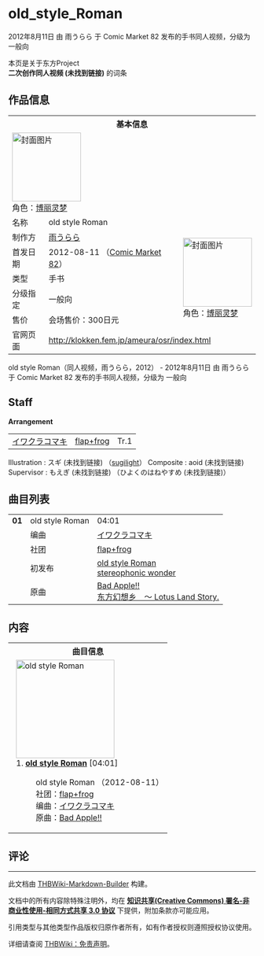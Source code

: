 # old_style_Roman

<!-- source html: G:\repos\THBWiki-Markdown-Builder\THBWikiMarkdown\Temp\main\7\74\ns0%3Aold_style_Roman.html -->

2012年8月11日 由 雨うらら 于 Comic Market 82 发布的手书同人视频，分级为 一般向

本页是关于东方Project  
 **二次创作同人视频 (未找到链接)** 的词条

## 作品信息

<table><tbody><tr><th colspan="3">基本信息</th></tr><tr><td class="cover-artwork-mobile" colspan="2"><a href="./文件-old_style_Roman封面.jpg.md" class="image" title="封面图片"><img alt="封面图片" src="https://upload.thwiki.cc/thumb/c/c1/old_style_Roman%E5%B0%81%E9%9D%A2.jpg/140px-old_style_Roman%E5%B0%81%E9%9D%A2.jpg" decoding="async" loading="lazy" width="140" height="140" srcset="https://upload.thwiki.cc/thumb/c/c1/old_style_Roman%E5%B0%81%E9%9D%A2.jpg/210px-old_style_Roman%E5%B0%81%E9%9D%A2.jpg 1.5x, https://upload.thwiki.cc/thumb/c/c1/old_style_Roman%E5%B0%81%E9%9D%A2.jpg/280px-old_style_Roman%E5%B0%81%E9%9D%A2.jpg 2x" data-file-width="500" data-file-height="500"></a><div class="cover-char">角色：<a href="./博丽灵梦.md" title="博丽灵梦">博丽灵梦</a></div></td>
</tr><tr><td class="label">名称</td><td colspan="2"> old style Roman </td></tr><tr><td class="label">制作方</td><td><a href="./雨うらら.md" title="雨うらら">雨うらら</a></td><td class="cover-artwork" rowspan="5" style="min-width:140px;"><a href="./文件-old_style_Roman封面.jpg.md" class="image" title="封面图片"><img alt="封面图片" src="https://upload.thwiki.cc/thumb/c/c1/old_style_Roman%E5%B0%81%E9%9D%A2.jpg/140px-old_style_Roman%E5%B0%81%E9%9D%A2.jpg" decoding="async" loading="lazy" width="140" height="140" srcset="https://upload.thwiki.cc/thumb/c/c1/old_style_Roman%E5%B0%81%E9%9D%A2.jpg/210px-old_style_Roman%E5%B0%81%E9%9D%A2.jpg 1.5x, https://upload.thwiki.cc/thumb/c/c1/old_style_Roman%E5%B0%81%E9%9D%A2.jpg/280px-old_style_Roman%E5%B0%81%E9%9D%A2.jpg 2x" data-file-width="500" data-file-height="500"></a><div class="cover-char">角色：<a href="./博丽灵梦.md" title="博丽灵梦">博丽灵梦</a></div></td>
</tr><tr><td class="label">首发日期</td><td>2012-08-11&#160;（<a href="/展会作品列表?e=Comic+Market%2382">Comic Market 82</a>）</td></tr><tr><td class="label">类型</td><td>手书</td></tr><tr><td class="label">分级指定</td><td>一般向</td></tr><tr><td class="label">售价</td><td>会场售价：300日元</td></tr>
<tr><td class="label">官网页面</td><td colspan="2"><a rel="nofollow" class="external free" href="http://klokken.fem.jp/ameura/osr/index.html">http://klokken.fem.jp/ameura/osr/index.html</a></td></tr></tbody></table>

old style Roman（同人视频，雨うらら，2012） - 2012年8月11日 由 雨うらら 于 Comic Market 82 发布的手书同人视频，分级为 一般向

## Staff
  
 **Arrangement**   

<table><tbody><tr><td><a href="./イワクラコマキ.md" title="イワクラコマキ">イワクラコマキ</a></td><td><a href="./flap+frog.md" title="flap+frog">flap+frog</a></td><td>Tr.1</td></tr></tbody></table>


Illustration
: スギ (未找到链接) （[sugilight](./sugilight.md)）
Composite
: aoid (未找到链接)
Supervisor
: もえぎ (未找到链接) （ひよくのはねやすめ (未找到链接)）


## 曲目列表

<table><tbody><tr><td id="1" class="infoYD"><b>01</b></td><td id="old_style_Roman" colspan="2" class="title">old style Roman<span class="thcsearchlinks"><a rel="nofollow" class="external text" href="https://cd.thwiki.cc?arrange=イワクラコマキ&amp;ogmusic=Bad Apple!!&amp;fromwiki=old_style_Roman"><span title="搜索相似同人曲"></span></a></span></td><td class="time">04:01</td></tr><tr><td class="left"></td><td class="label">编曲</td><td class="text" colspan="2"><a href="./イワクラコマキ.md" title="イワクラコマキ">イワクラコマキ</a><span class="thcsearchlinks"><a rel="nofollow" class="external text" href="https://cd.thwiki.cc?arrange=，イワクラコマキ&amp;fromwiki=old_style_Roman"><span></span></a></span></td></tr><tr><td class="left"></td><td class="label">社团</td><td class="text" colspan="2"><a href="./flap+frog.md" title="flap+frog">flap+frog</a></td></tr><tr><td class="left"></td><td class="label">初发布</td><td class="text" colspan="2"><a href="/stereophonic_wonder#8" title="stereophonic wonder">old style Roman</a><div class="source"><a href="./stereophonic_wonder.md" title="stereophonic wonder">stereophonic wonder</a></div></td></tr><tr><td class="left"></td><td class="label">原曲</td><td class="text" colspan="2"><span class="thcsearchlinks"><a rel="nofollow" class="external text" href="https://cd.thwiki.cc?ogmusic=Bad Apple!!&amp;fromwiki=old_style_Roman"><span></span></a></span><div class="ogmusic"><a href="./Bad_Apple!!.md" title="Bad Apple!!">Bad Apple!!</a></div><div class="source"><a href="./东方幻想乡_～_Lotus_Land_Story..md" class="mw-redirect" title="东方幻想乡 ～ Lotus Land Story.">东方幻想乡　～ Lotus Land Story.</a></div></td></tr></tbody></table>



## 内容

<table><tbody><tr><th colspan="2">曲目信息</th></tr><tr><td colspan="2" style="padding-left: 1em;"><div class="floatright"><a href="./文件-old_style_Roman封面.jpg.md" class="image" title="old style Roman"><img alt="old style Roman" src="https://upload.thwiki.cc/thumb/c/c1/old_style_Roman%E5%B0%81%E9%9D%A2.jpg/200px-old_style_Roman%E5%B0%81%E9%9D%A2.jpg" decoding="async" loading="lazy" width="200" height="200" srcset="https://upload.thwiki.cc/thumb/c/c1/old_style_Roman%E5%B0%81%E9%9D%A2.jpg/300px-old_style_Roman%E5%B0%81%E9%9D%A2.jpg 1.5x, https://upload.thwiki.cc/thumb/c/c1/old_style_Roman%E5%B0%81%E9%9D%A2.jpg/400px-old_style_Roman%E5%B0%81%E9%9D%A2.jpg 2x" data-file-width="500" data-file-height="500"></a></div>1. <b><a href="/old_style_Roman#1" title="old style Roman">old style Roman</a></b> &#91;04:01&#93;<dl><dd><a class="mw-selflink selflink">old style Roman</a> （2012-08-11）<br>社团：<a href="./flap+frog.md" title="flap+frog">flap+frog</a><br>编曲：<a href="./イワクラコマキ.md" title="イワクラコマキ">イワクラコマキ</a><br>原曲：<a href="./Bad_Apple!!.md" title="Bad Apple!!">Bad Apple!!</a><br></dd></dl></td></tr></tbody></table>



## 评论




---

此文档由 [THBWiki-Markdown-Builder](https://github.com/Delsin-Yu/THBWiki-Markdown-Builder) 构建。

文档中的所有内容除特殊注明外，均在 [**知识共享(Creative Commons) 署名-非商业性使用-相同方式共享 3.0 协议**](https://creativecommons.org/licenses/by-sa/3.0/deed.zh-hans) 下提供，附加条款亦可能应用。

引用类型与其他类型作品版权归原作者所有，如有作者授权则遵照授权协议使用。

详细请查阅 [THBWiki：免责声明](https://thbwiki.cc/THBWiki:%E5%85%8D%E8%B4%A3%E5%A3%B0%E6%98%8E)。

